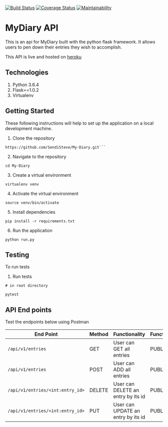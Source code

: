 [![Build Status](https://travis-ci.org/SendiSteve/My-Diary.svg?branch=cp2)](https://travis-ci.org/SendiSteve/My-Diary)
[![Coverage Status](https://coveralls.io/repos/github/SendiSteve/My-Diary/badge.svg)](https://coveralls.io/github/SendiSteve/My-Diary)
[![Maintainability](https://api.codeclimate.com/v1/badges/05dc968bdbd26eb874f5/maintainability)](https://codeclimate.com/github/SendiSteve/My-Diary/maintainability)

# MyDiary API
This is an api for MyDiary built with the python flask framework. It allows users to pen down their entries they wish to accomplish.

This API is live and hosted on [heroku](https://mydiarypro.herokuapp.com/)

## Technologies
1. Python 3.6.4
2. Flask==1.0.2
3. Virtualenv

## Getting Started
These following instructions will help to set up the application on a local development machine.

1. Clone the repository
```
https://github.com/SendiSteve/My-Diary.git```
```

2. Navigate to the repository
```
cd My-Diary
``` 

3. Create a virtual environment
```
virtualenv venv
```

4. Activate the virtual environment
```
source venv/bin/activate
```

5. Install dependencies
```
pip install -r requirements.txt
```

6. Run the application 
```
python run.py 
```

## Testing
To run tests 
1. Run tests
```
# in root directory

pytest
```

## API End points

Test the endpoints below using Postman


| End Point                      | Method        |   Functionality               |   Functionality  |
| -----------------------------  | ------------- | -------------------------     | ---------------- |    
| `/api/v1/entries`           |  GET       | User can GET all entries      | PUBLIC          |
| `/api/v1/entries`           |  POST       | User can ADD all entries      | PUBLIC          |
| `/api/v1/entries/<int:entry_id>`| DELETE | User can DELETE an entry by its id  | PUBLIC         |
| `/api/v1/entries/<int:entry_id>`| PUT    | User can UPDATE an entry by its id  | PUBLIC          |
